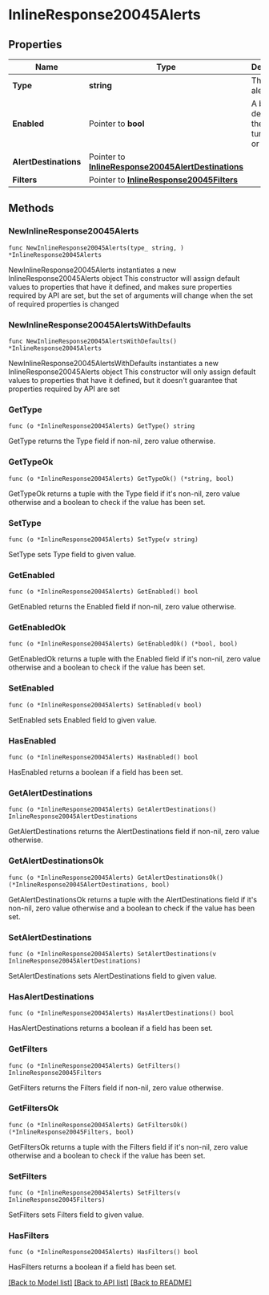 # InlineResponse20045Alerts

## Properties

Name | Type | Description | Notes
------------ | ------------- | ------------- | -------------
**Type** | **string** | The type of alert | 
**Enabled** | Pointer to **bool** | A boolean depicting if the alert is turned on or off | [optional] 
**AlertDestinations** | Pointer to [**InlineResponse20045AlertDestinations**](InlineResponse20045AlertDestinations.md) |  | [optional] 
**Filters** | Pointer to [**InlineResponse20045Filters**](InlineResponse20045Filters.md) |  | [optional] 

## Methods

### NewInlineResponse20045Alerts

`func NewInlineResponse20045Alerts(type_ string, ) *InlineResponse20045Alerts`

NewInlineResponse20045Alerts instantiates a new InlineResponse20045Alerts object
This constructor will assign default values to properties that have it defined,
and makes sure properties required by API are set, but the set of arguments
will change when the set of required properties is changed

### NewInlineResponse20045AlertsWithDefaults

`func NewInlineResponse20045AlertsWithDefaults() *InlineResponse20045Alerts`

NewInlineResponse20045AlertsWithDefaults instantiates a new InlineResponse20045Alerts object
This constructor will only assign default values to properties that have it defined,
but it doesn't guarantee that properties required by API are set

### GetType

`func (o *InlineResponse20045Alerts) GetType() string`

GetType returns the Type field if non-nil, zero value otherwise.

### GetTypeOk

`func (o *InlineResponse20045Alerts) GetTypeOk() (*string, bool)`

GetTypeOk returns a tuple with the Type field if it's non-nil, zero value otherwise
and a boolean to check if the value has been set.

### SetType

`func (o *InlineResponse20045Alerts) SetType(v string)`

SetType sets Type field to given value.


### GetEnabled

`func (o *InlineResponse20045Alerts) GetEnabled() bool`

GetEnabled returns the Enabled field if non-nil, zero value otherwise.

### GetEnabledOk

`func (o *InlineResponse20045Alerts) GetEnabledOk() (*bool, bool)`

GetEnabledOk returns a tuple with the Enabled field if it's non-nil, zero value otherwise
and a boolean to check if the value has been set.

### SetEnabled

`func (o *InlineResponse20045Alerts) SetEnabled(v bool)`

SetEnabled sets Enabled field to given value.

### HasEnabled

`func (o *InlineResponse20045Alerts) HasEnabled() bool`

HasEnabled returns a boolean if a field has been set.

### GetAlertDestinations

`func (o *InlineResponse20045Alerts) GetAlertDestinations() InlineResponse20045AlertDestinations`

GetAlertDestinations returns the AlertDestinations field if non-nil, zero value otherwise.

### GetAlertDestinationsOk

`func (o *InlineResponse20045Alerts) GetAlertDestinationsOk() (*InlineResponse20045AlertDestinations, bool)`

GetAlertDestinationsOk returns a tuple with the AlertDestinations field if it's non-nil, zero value otherwise
and a boolean to check if the value has been set.

### SetAlertDestinations

`func (o *InlineResponse20045Alerts) SetAlertDestinations(v InlineResponse20045AlertDestinations)`

SetAlertDestinations sets AlertDestinations field to given value.

### HasAlertDestinations

`func (o *InlineResponse20045Alerts) HasAlertDestinations() bool`

HasAlertDestinations returns a boolean if a field has been set.

### GetFilters

`func (o *InlineResponse20045Alerts) GetFilters() InlineResponse20045Filters`

GetFilters returns the Filters field if non-nil, zero value otherwise.

### GetFiltersOk

`func (o *InlineResponse20045Alerts) GetFiltersOk() (*InlineResponse20045Filters, bool)`

GetFiltersOk returns a tuple with the Filters field if it's non-nil, zero value otherwise
and a boolean to check if the value has been set.

### SetFilters

`func (o *InlineResponse20045Alerts) SetFilters(v InlineResponse20045Filters)`

SetFilters sets Filters field to given value.

### HasFilters

`func (o *InlineResponse20045Alerts) HasFilters() bool`

HasFilters returns a boolean if a field has been set.


[[Back to Model list]](../README.md#documentation-for-models) [[Back to API list]](../README.md#documentation-for-api-endpoints) [[Back to README]](../README.md)


